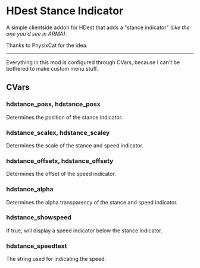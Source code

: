 # HDest Stance Indicator
A simple clientside addon for HDest that adds a "stance indicator" *(like the one you'd see in ARMA)*.

Thanks to PhysixCat for the idea.

---
Everything in this mod is configured through CVars,
because I can't be bothered to make custom menu stuff.

## CVars
### hdstance_posx, hdstance_posx
Determines the position of the stance indicator.

### hdstance_scalex, hdstance_scaley
Determines the scale of
the stance and speed indicator.

### hdstance_offsetx, hdstance_offsety
Determines the offset of the speed indicator.

### hdstance_alpha
Determines the alpha transparency of
the stance and speed indicator.

### hdstance_showspeed
If true, will display a speed indicator
below the stance indicator.

### hdstance_speedtext
The string used for indicating the speed.
